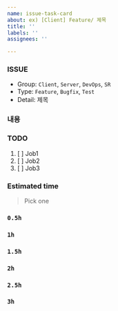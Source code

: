 ```yaml
---
name: issue-task-card
about: ex) [Client] Feature/ 제목
title: ''
labels: ''
assignees: ''

---
```


### ISSUE
* Group:  `Client`, `Server`, `DevOps`,  `SR`
* Type: `Feature`, `Bugfix`, `Test`
* Detail: 제목
### 내용


### TODO
1. [ ]  Job1
2. [ ]  Job2
3. [ ]  Job3

### Estimated time
> Pick one
### `0.5h`
### `1h`
### `1.5h`
### `2h`
### `2.5h`
### `3h`

